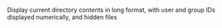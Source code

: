 Display current directory contents in long format, with user and group IDs displayed numerically, and hidden files
